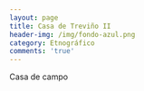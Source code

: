```yaml
---
layout: page
title: Casa de Treviño II
header-img: /img/fondo-azul.png
category: Etnográfico
comments: 'true'
---
```



Casa de campo
